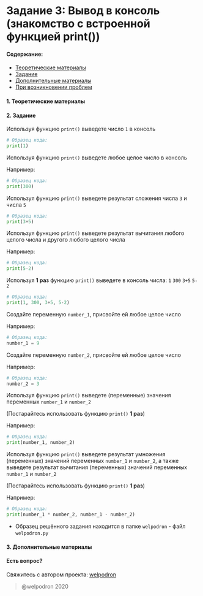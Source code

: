 # Задание 3: Вывод в консоль (знакомство с встроенной функцией print())

#### Содержание:

+ [Теоретические материалы](#)
+ [Задание](#)
+ [Дополнительные материалы](#)
+ [При возникновении проблем](#Issues)

#### <a name=""></a> 1. Теоретические материалы



#### <a name=""></a> 2. Задание

Используя функцию `print()` выведете число `1` в консоль

```python
# Образец кода: 
print(1)
```

Используя функцию `print()` выведете любое целое число в консоль

Например: 

```python
# Образец кода: 
print(300)
```

Используя функцию `print()` выведете результат сложения числа `3` и числа `5`

```python
# Образец кода: 
print(3+5)
```

Используя функцию `print()` выведете результат вычитания любого целого числа и другого любого целого числа

Например: 

```python
# Образец кода: 
print(5-2)
```

Используя **1 раз** функцию `print()` выведете в консоль числа: `1` `300` `3+5` `5-2`

```python
# Образец кода: 
print(1, 300, 3+5, 5-2)
```

Создайте переменную `number_1`, присвойте ей любое целое число

Например: 

```python
# Образец кода: 
number_1 = 9
```

Создайте переменную `number_2`, присвойте ей любое целое число

Например: 

```python
# Образец кода: 
number_2 = 3
```

Используя функцию `print()` выведете (переменные) значения переменных `number_1` и `number_2`

(Постарайтесь использовать функцию `print()` **1 раз**)

Например: 

```python
# Образец кода: 
print(number_1, number_2) 
```

Используя функцию `print()` выведете результат умножения (переменных) значений переменных `number_1` и `number_2`, а также выведете результат вычитания (переменных) значений переменных `number_1` и `number_2`

(Постарайтесь использовать функцию `print()` **1 раз**)

Например: 

```python
# Образец кода: 
print(number_1 * number_2, number_1 - number_2)
```

* Образец решённого задания находится в папке `welpodron` - файл `welpodron.py`

#### <a name=""></a> 3. Дополнительные материалы



#### <a name="Issues"></a> Есть вопрос?

Свяжитесь с автором проекта: [welpodron](https://vk.com/welpodron)

> @welpodron 2020